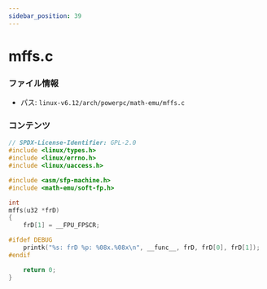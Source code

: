 ```yaml
---
sidebar_position: 39
---
```

# mffs.c

### ファイル情報

- パス: `linux-v6.12/arch/powerpc/math-emu/mffs.c`

### コンテンツ

```c
// SPDX-License-Identifier: GPL-2.0
#include <linux/types.h>
#include <linux/errno.h>
#include <linux/uaccess.h>

#include <asm/sfp-machine.h>
#include <math-emu/soft-fp.h>

int
mffs(u32 *frD)
{
	frD[1] = __FPU_FPSCR;

#ifdef DEBUG
	printk("%s: frD %p: %08x.%08x\n", __func__, frD, frD[0], frD[1]);
#endif

	return 0;
}

```
